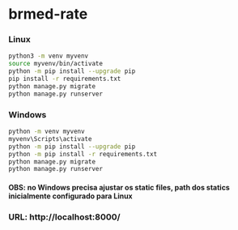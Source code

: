 # brmed-rate

### Linux
```bash
python3 -m venv myvenv
source myvenv/bin/activate
python -m pip install --upgrade pip
pip install -r requirements.txt
python manage.py migrate
python manage.py runserver
```

### Windows
```bash
python -m venv myvenv
myvenv\Scripts\activate
python -m pip install --upgrade pip
python -m pip install -r requirements.txt
python manage.py migrate
python manage.py runserver
```

#### OBS: no Windows precisa ajustar os static files, path dos statics inicialmente configurado para Linux

### URL: http://localhost:8000/
